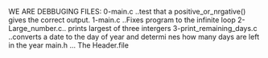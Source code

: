 WE ARE DEBBUGING
FILES: 0-main.c ..test that a positive_or_nrgative() gives the correct output.
       1-main.c ..Fixes program to the infinite loop
       2-Large_number.c.. prints largest of three intergers
       3-print_remaining_days.c ..converts a date to the day of year and determi                                   nes how many days are left in the year
       main.h ...  The Header.file
